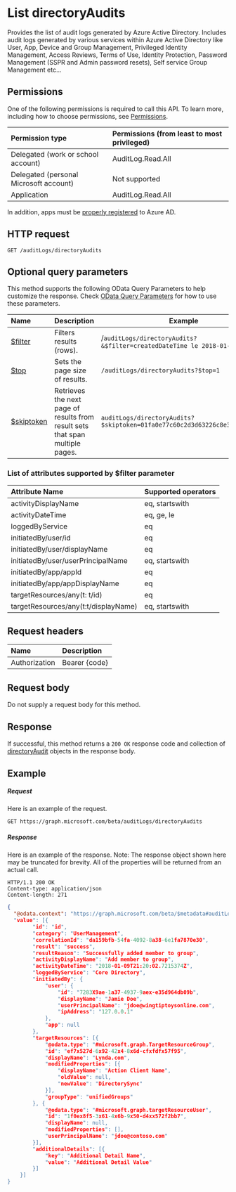 # List directoryAudits

Provides the list of audit logs generated by Azure Active Directory. Includes audit logs generated by various services within Azure Active Directory like User, App, Device and Group Management, Privileged Identity Management, Access Reviews, Terms of Use, Identity Protection, Password Management (SSPR and Admin password resets), Self service Group Management etc...

## Permissions
One of the following permissions is required to call this API. To learn more, including how to choose permissions, see [Permissions](/graph/permissions_reference).

|Permission type      | Permissions (from least to most privileged)              |
|:--------------------|:---------------------------------------------------------|
|Delegated (work or school account) | AuditLog.Read.All |
|Delegated (personal Microsoft account) | Not supported   |
|Application | AuditLog.Read.All | 

In addition, apps must be [properly registered](https://docs.microsoft.com/azure/active-directory/active-directory-reporting-api-prerequisites-azure-portal) to Azure AD.

## HTTP request
<!-- { "blockType": "ignored" } -->
```http
GET /auditLogs/directoryAudits
```
## Optional query parameters
This method supports the following OData Query Parameters to help customize the response. Check [OData Query Parameters](/graph/query_parameters) for how to use these parameters.

|Name     |Description                            |Example|
|:--------------------|----------------|------------------------------------------------------------------------|
|[$filter](../../../concepts/query_parameters.md#filter-parameter)|Filters results (rows). |/`auditLogs/directoryAudits?&$filter=createdDateTime le 2018-01-24`
|[$top](../../../concepts/query_parameters.md#top-parameter)|Sets the page size of results.|`/auditLogs/directoryAudits?$top=1`|
|[$skiptoken](../../../concepts/query_parameters.md#skiptoken-parameter)|Retrieves the next page of results from result sets that span multiple pages.|`auditLogs/directoryAudits?$skiptoken=01fa0e77c60c2d3d63226c8e3294c860__1`|

### List of attributes supported by $filter parameter
|Attribute Name |Supported operators|
|:----------------|:------|
|activityDisplayName| eq, startswith|
|activityDateTime| eq, ge, le|
|loggedByService|eq|
|initiatedBy/user/id|eq|
|initiatedBy/user/displayName| eq|
|initiatedBy/user/userPrincipalName| eq, startswith|
|initiatedBy/app/appId| eq|
|initiatedBy/app/appDisplayName| eq|
|targetResources/any(t: t/id)| eq|
|targetResources/any(t:t/displayName)| eq, startswith|
## Request headers
| Name      |Description|
|:----------|:----------|
| Authorization  | Bearer {code}|

## Request body
Do not supply a request body for this method.
## Response
If successful, this method returns a `200 OK` response code and collection of [directoryAudit](../resources/directoryaudit.md) objects in the response body.
## Example
##### Request
Here is an example of the request.
<!-- {
  "blockType": "request",
  "name": "get_directoryaudits"
}-->
```http
GET https://graph.microsoft.com/beta/auditLogs/directoryAudits
```
##### Response
Here is an example of the response. Note: The response object shown here may be truncated for brevity. All of the properties will be returned from an actual call.
<!-- {
  "blockType": "response",
  "truncated": true,
  "@odata.type": "microsoft.graph.directoryAudit",
  "isCollection": true
} -->
```http
HTTP/1.1 200 OK
Content-type: application/json
Content-length: 271
```
```json
{
  "@odata.context": "https://graph.microsoft.com/beta/$metadata#auditLogs/directoryAudits
  "value": [{
		"id": "id",
		"category": "UserManagement",
		"correlationId": "da159bfb-54fa-4092-8a38-6e1fa7870e30",
		"result": "success",
		"resultReason": "Successfully added member to group",
		"activityDisplayName": "Add member to group",
		"activityDateTime": "2018-01-09T21:20:02.7215374Z",
		"loggedByService": "Core Directory",
		"initiatedBy": {
			"user": {
				"id": "7283X9ae-1a37-4937-9aex-e35d964db09b",
				"displayName": "Jamie Doe",
				"userPrincipalName": "jdoe@wingtiptoysonline.com",
				"ipAddress": "127.0.0.1"
			},
			"app": null
		},
		"targetResources": [{
			"@odata.type": "#microsoft.graph.TargetResourceGroup",
			"id": "ef7x527d-6x92-42x4-8x6d-cfxfdfx57f95",
			"displayName": "Lynda.com",
			"modifiedProperties": [{
				"displayName": "Action Client Name",
				"oldValue": null,
				"newValue": "DirectorySync"
			}],
			"groupType": "unifiedGroups"
		}, {
			"@odata.type": "#microsoft.graph.targetResourceUser",
			"id": "1f0ex8f5-3x61-4x6b-9x50-d4xx572f2bb7",
			"displayName": null,
			"modifiedProperties": [],
			"userPrincipalName": "jdoe@contoso.com"
		}],
		"additionalDetails": [{
			"key": "Additional Detail Name",
			"value": "Additional Detail Value"
		}]
	}]
}
```

<!-- uuid: 8fcb5dbc-d5aa-4681-8e31-b001d5168d79
2015-10-25 14:57:30 UTC -->
<!-- {
  "type": "#page.annotation",
  "description": "List directoryAudits",
  "keywords": "",
  "section": "documentation",
  "tocPath": ""
}-->